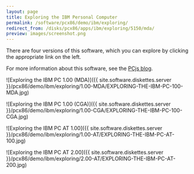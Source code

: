 ```yaml
---
layout: page
title: Exploring the IBM Personal Computer
permalink: /software/pcx86/demo/ibm/exploring/
redirect_from: /disks/pcx86/apps/ibm/exploring/5150/mda/
preview: images/screenshot.png
---
```


There are four versions of this software, which you can explore by clicking the appropriate link on the left.

For more information about this software, see the [PCjs blog](/blog/2018/04/01/).

![Exploring the IBM PC 1.00 (MDA)]({{ site.software.diskettes.server }}/pcx86/demo/ibm/exploring/1.00-MDA/EXPLORING-THE-IBM-PC-100-MDA.jpg)

![Exploring the IBM PC 1.00 (CGA)]({{ site.software.diskettes.server }}/pcx86/demo/ibm/exploring/1.00-CGA/EXPLORING-THE-IBM-PC-100-CGA.jpg)

![Exploring the IBM PC AT 1.00]({{ site.software.diskettes.server }}/pcx86/demo/ibm/exploring/1.00-AT/EXPLORING-THE-IBM-PC-AT-100.jpg)

![Exploring the IBM PC AT 2.00]({{ site.software.diskettes.server }}/pcx86/demo/ibm/exploring/2.00-AT/EXPLORING-THE-IBM-PC-AT-200.jpg)
